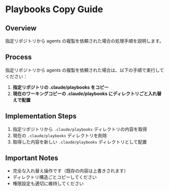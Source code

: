 # Playbooks Copy Guide

## Overview
指定リポジトリから agents の複製を依頼された場合の処理手順を説明します。

## Process
指定リポジトリから agents の複製を依頼された場合は、以下の手順で実行してください：

1. **指定リポジトリの .claude/playbooks をコピー**
2. **現在のワーキングコピーの .claude/playbooks にディレクトリごと入れ替えで配置**

## Implementation Steps
1. 指定リポジトリから `.claude/playbooks` ディレクトリの内容を取得
2. 現在の `.claude/playbooks` ディレクトリを削除
3. 取得した内容を新しい `.claude/playbooks` ディレクトリとして配置

## Important Notes
- 完全な入れ替え操作です（既存の内容は上書きされます）
- ディレクトリ構造ごとコピーしてください
- 権限設定も適切に維持してください